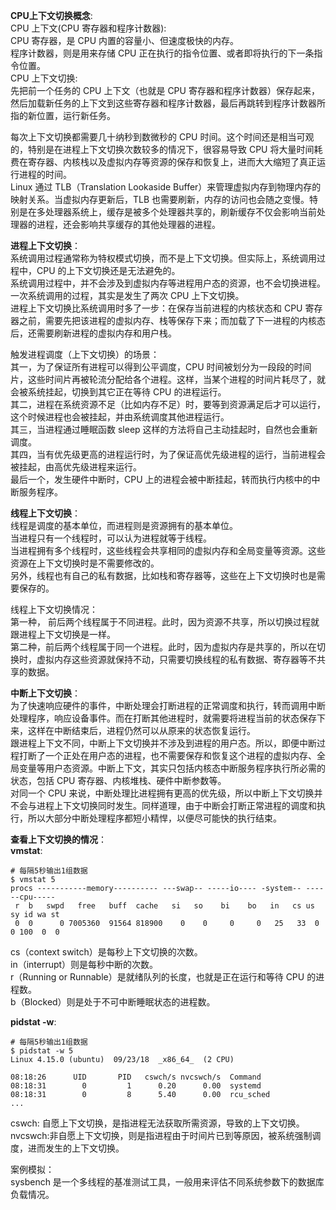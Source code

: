 
**CPU上下文切换概念**:  
CPU 上下文(CPU 寄存器和程序计数器):  
CPU 寄存器，是 CPU 内置的容量小、但速度极快的内存。  
程序计数器，则是用来存储 CPU 正在执行的指令位置、或者即将执行的下一条指令位置。  
CPU 上下文切换:  
先把前一个任务的 CPU 上下文（也就是 CPU 寄存器和程序计数器）保存起来，然后加载新任务的上下文到这些寄存器和程序计数器，最后再跳转到程序计数器所指的新位置，运行新任务。   


每次上下文切换都需要几十纳秒到数微秒的 CPU 时间。这个时间还是相当可观的，特别是在进程上下文切换次数较多的情况下，很容易导致 CPU 将大量时间耗费在寄存器、内核栈以及虚拟内存等资源的保存和恢复上，进而大大缩短了真正运行进程的时间。  
Linux 通过 TLB（Translation Lookaside Buffer）来管理虚拟内存到物理内存的映射关系。当虚拟内存更新后，TLB 也需要刷新，内存的访问也会随之变慢。特别是在多处理器系统上，缓存是被多个处理器共享的，刷新缓存不仅会影响当前处理器的进程，还会影响共享缓存的其他处理器的进程。  


**进程上下文切换**：  
系统调用过程通常称为特权模式切换，而不是上下文切换。但实际上，系统调用过程中，CPU 的上下文切换还是无法避免的。  
系统调用过程中，并不会涉及到虚拟内存等进程用户态的资源，也不会切换进程。一次系统调用的过程，其实是发生了两次 CPU 上下文切换。  
进程上下文切换比系统调用时多了一步：在保存当前进程的内核状态和 CPU 寄存器之前，需要先把该进程的虚拟内存、栈等保存下来；而加载了下一进程的内核态后，还需要刷新进程的虚拟内存和用户栈。

触发进程调度（上下文切换）的场景：  
其一，为了保证所有进程可以得到公平调度，CPU 时间被划分为一段段的时间片，这些时间片再被轮流分配给各个进程。这样，当某个进程的时间片耗尽了，就会被系统挂起，切换到其它正在等待 CPU 的进程运行。   
其二，进程在系统资源不足（比如内存不足）时，要等到资源满足后才可以运行，这个时候进程也会被挂起，并由系统调度其他进程运行。   
其三，当进程通过睡眠函数 sleep 这样的方法将自己主动挂起时，自然也会重新调度。    
其四，当有优先级更高的进程运行时，为了保证高优先级进程的运行，当前进程会被挂起，由高优先级进程来运行。   
最后一个，发生硬件中断时，CPU 上的进程会被中断挂起，转而执行内核中的中断服务程序。  


**线程上下文切换**：   
线程是调度的基本单位，而进程则是资源拥有的基本单位。  
当进程只有一个线程时，可以认为进程就等于线程。   
当进程拥有多个线程时，这些线程会共享相同的虚拟内存和全局变量等资源。这些资源在上下文切换时是不需要修改的。   
另外，线程也有自己的私有数据，比如栈和寄存器等，这些在上下文切换时也是需要保存的。  

线程上下文切换情况：  
第一种， 前后两个线程属于不同进程。此时，因为资源不共享，所以切换过程就跟进程上下文切换是一样。   
第二种，前后两个线程属于同一个进程。此时，因为虚拟内存是共享的，所以在切换时，虚拟内存这些资源就保持不动，只需要切换线程的私有数据、寄存器等不共享的数据。  



**中断上下文切换**：  
为了快速响应硬件的事件，中断处理会打断进程的正常调度和执行，转而调用中断处理程序，响应设备事件。而在打断其他进程时，就需要将进程当前的状态保存下来，这样在中断结束后，进程仍然可以从原来的状态恢复运行。  
跟进程上下文不同，中断上下文切换并不涉及到进程的用户态。所以，即便中断过程打断了一个正处在用户态的进程，也不需要保存和恢复这个进程的虚拟内存、全局变量等用户态资源。中断上下文，其实只包括内核态中断服务程序执行所必需的状态，包括 CPU 寄存器、内核堆栈、硬件中断参数等。   
对同一个 CPU 来说，中断处理比进程拥有更高的优先级，所以中断上下文切换并不会与进程上下文切换同时发生。同样道理，由于中断会打断正常进程的调度和执行，所以大部分中断处理程序都短小精悍，以便尽可能快的执行结束。  

**查看上下文切换的情况**：  
**vmstat**:  
```
# 每隔5秒输出1组数据
$ vmstat 5
procs -----------memory---------- ---swap-- -----io---- -system-- ------cpu-----
 r  b   swpd   free   buff  cache   si   so    bi    bo   in   cs us sy id wa st
 0  0      0 7005360  91564 818900    0    0     0     0   25   33  0  0 100  0  0

```
cs（context switch）是每秒上下文切换的次数。   
in（interrupt）则是每秒中断的次数。   
r（Running or Runnable）是就绪队列的长度，也就是正在运行和等待 CPU 的进程数。  
b（Blocked）则是处于不可中断睡眠状态的进程数。

**pidstat -w**:  
```
# 每隔5秒输出1组数据
$ pidstat -w 5
Linux 4.15.0 (ubuntu)  09/23/18  _x86_64_  (2 CPU)

08:18:26      UID       PID   cswch/s nvcswch/s  Command
08:18:31        0         1      0.20      0.00  systemd
08:18:31        0         8      5.40      0.00  rcu_sched
...
```
cswch: 自愿上下文切换，是指进程无法获取所需资源，导致的上下文切换。  
nvcswch:非自愿上下文切换，则是指进程由于时间片已到等原因，被系统强制调度，进而发生的上下文切换。  


案例模拟：  
sysbench 是一个多线程的基准测试工具，一般用来评估不同系统参数下的数据库负载情况。  
